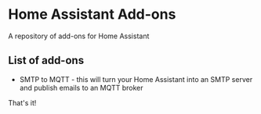 # Home Assistant Add-ons

A repository of add-ons for Home Assistant

## List of add-ons

- SMTP to MQTT - this will turn your Home Assistant into an SMTP server and publish emails to an MQTT broker

That's it!
